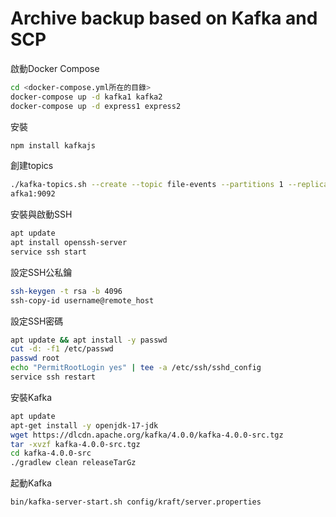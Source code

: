# Archive backup based on Kafka and SCP

啟動Docker Compose
```bash
cd <docker-compose.yml所在的目錄>
docker-compose up -d kafka1 kafka2
docker-compose up -d express1 express2
```
安裝
```bash
npm install kafkajs
```
創建topics
```bash
./kafka-topics.sh --create --topic file-events --partitions 1 --replication-factor 1 --bootstrap-server k
afka1:9092
```
安裝與啟動SSH
```bash
apt update
apt install openssh-server
service ssh start
```
設定SSH公私鑰
```bash
ssh-keygen -t rsa -b 4096
ssh-copy-id username@remote_host
```
設定SSH密碼
```bash
apt update && apt install -y passwd
cut -d: -f1 /etc/passwd
passwd root
echo "PermitRootLogin yes" | tee -a /etc/ssh/sshd_config
service ssh restart
```
安裝Kafka
```bash
apt update
apt-get install -y openjdk-17-jdk
wget https://dlcdn.apache.org/kafka/4.0.0/kafka-4.0.0-src.tgz
tar -xvzf kafka-4.0.0-src.tgz
cd kafka-4.0.0-src
./gradlew clean releaseTarGz
```
起動Kafka
```bash
bin/kafka-server-start.sh config/kraft/server.properties
```
